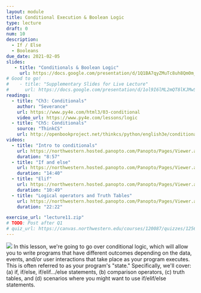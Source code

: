 ```yaml
---
layout: module
title: Conditional Execution & Boolean Logic
type: lecture
draft: 0
num: 10
description:
  - If / Else
  - Booleans
due_date: 2021-02-05
slides: 
   - title: "Conditionals & Boolean Logic"
     url: https://docs.google.com/presentation/d/1Q1BA7qyZMuTc8uh8Qm0m_R_F6MKUkBkyQwgZAcGxTLA/edit?usp=sharing
# Good to go!
#    - title: "Supplementary Slides for Live Lecture"
#      url: https://docs.google.com/presentation/d/1ol9I6lML2mQT8lKJMwSTByTARwqhqjFh_J3UIn4cbjQ/edit?usp=sharing
readings:
  - title: "Ch3: Conditionals"
    author: "Severance"
    url: https://www.py4e.com/html3/03-conditional
    video_url: https://www.py4e.com/lessons/logic
  - title: "Ch5: Conditionals"
    source: "ThinkCS"
    url: http://openbookproject.net/thinkcs/python/english3e/conditionals.html
videos:
  - title: "Intro to conditionals"
    url: https://northwestern.hosted.panopto.com/Panopto/Pages/Viewer.aspx?id=3259afd2-4dc5-46a9-ae0d-aca000062f0f
    duration: "8:57"
  - title: "If and else"
    url: https://northwestern.hosted.panopto.com/Panopto/Pages/Viewer.aspx?id=0fbb712e-60a6-43d6-bd33-aca000062faf
    duration: "14:40"
  - title: "Elif"
    url: https://northwestern.hosted.panopto.com/Panopto/Pages/Viewer.aspx?id=d4fdb7d3-3730-436b-9dd7-aca000063032
    duration: "10:49"
  - title: "Logical operators and Truth Tables"
    url: https://northwestern.hosted.panopto.com/Panopto/Pages/Viewer.aspx?id=5bf6d74d-8a51-4ef3-9193-aca000062e77
    duration: "22:22"

exercise_url: "lecture11.zip"
# TODO: Post after Q1
# quiz_url: https://canvas.northwestern.edu/courses/120087/quizzes/125686
---
```


<img class="module-image" src="/winter2021/assets/images/lectures/fork.jpg" /> In this lesson, we're going to go over conditional logic, which will allow you to write programs that have different outcomes depending on the data, events, and/or user interactions that take place as your program executes. This is often referred to as your program's "state." Specifically, we'll cover: (a) if, if/else, if/elif.../else statements, (b) comparison operators, (c) truth tables, and (d) scenarios where you might want to use if/elif/else statements.
